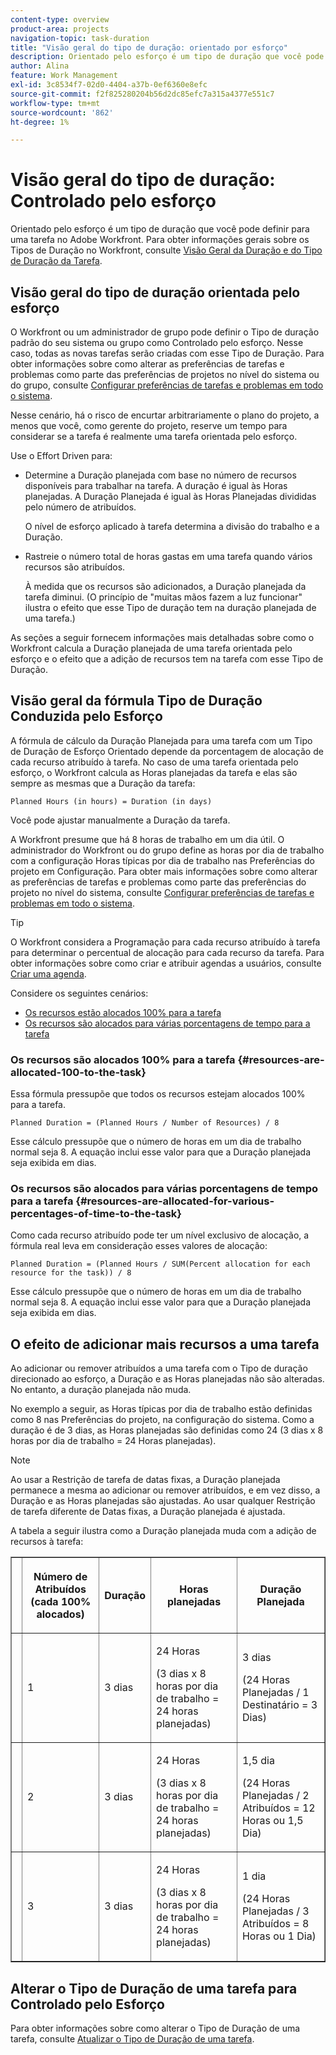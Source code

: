 ```yaml
---
content-type: overview
product-area: projects
navigation-topic: task-duration
title: "Visão geral do tipo de duração: orientado por esforço"
description: Orientado pelo esforço é um tipo de duração que você pode definir para uma tarefa no Adobe Workfront. Para obter informações gerais sobre Tipos de duração no Workfront, consulte Visão geral da duração da tarefa e Tipo de duração.
author: Alina
feature: Work Management
exl-id: 3c8534f7-02d0-4404-a37b-0ef6360e8efc
source-git-commit: f2f825280204b56d2dc85efc7a315a4377e551c7
workflow-type: tm+mt
source-wordcount: '862'
ht-degree: 1%

---
```


# Visão geral do tipo de duração: Controlado pelo esforço

Orientado pelo esforço é um tipo de duração que você pode definir para uma tarefa no Adobe Workfront. Para obter informações gerais sobre os Tipos de Duração no Workfront, consulte [Visão Geral da Duração e do Tipo de Duração da Tarefa](../../../manage-work/tasks/taskdurtn/task-duration-and-duration-type.md).

## Visão geral do tipo de duração orientada pelo esforço

O Workfront ou um administrador de grupo pode definir o Tipo de duração padrão do seu sistema ou grupo como Controlado pelo esforço. Nesse caso, todas as novas tarefas serão criadas com esse Tipo de Duração. Para obter informações sobre como alterar as preferências de tarefas e problemas como parte das preferências de projetos no nível do sistema ou do grupo, consulte [Configurar preferências de tarefas e problemas em todo o sistema](../../../administration-and-setup/set-up-workfront/configure-system-defaults/set-task-issue-preferences.md).

Nesse cenário, há o risco de encurtar arbitrariamente o plano do projeto, a menos que você, como gerente do projeto, reserve um tempo para considerar se a tarefa é realmente uma tarefa orientada pelo esforço.

Use o Effort Driven para:

* Determine a Duração planejada com base no número de recursos disponíveis para trabalhar na tarefa. A duração é igual às Horas planejadas. A Duração Planejada é igual às Horas Planejadas divididas pelo número de atribuídos.

  O nível de esforço aplicado à tarefa determina a divisão do trabalho e a Duração.

* Rastreie o número total de horas gastas em uma tarefa quando vários recursos são atribuídos.

  À medida que os recursos são adicionados, a Duração planejada da tarefa diminui. (O princípio de &quot;muitas mãos fazem a luz funcionar&quot; ilustra o efeito que esse Tipo de duração tem na duração planejada de uma tarefa.)

As seções a seguir fornecem informações mais detalhadas sobre como o Workfront calcula a Duração planejada de uma tarefa orientada pelo esforço e o efeito que a adição de recursos tem na tarefa com esse Tipo de Duração.

## Visão geral da fórmula Tipo de Duração Conduzida pelo Esforço

A fórmula de cálculo da Duração Planejada para uma tarefa com um Tipo de Duração de Esforço Orientado depende da porcentagem de alocação de cada recurso atribuído à tarefa. No caso de uma tarefa orientada pelo esforço, o Workfront calcula as Horas planejadas da tarefa e elas são sempre as mesmas que a Duração da tarefa:

```
Planned Hours (in hours) = Duration (in days)
```

Você pode ajustar manualmente a Duração da tarefa.

A Workfront presume que há 8 horas de trabalho em um dia útil. O administrador do Workfront ou do grupo define as horas por dia de trabalho com a configuração Horas típicas por dia de trabalho nas Preferências do projeto em Configuração. Para obter mais informações sobre como alterar as preferências de tarefas e problemas como parte das preferências do projeto no nível do sistema, consulte [Configurar preferências de tarefas e problemas em todo o sistema](../../../administration-and-setup/set-up-workfront/configure-system-defaults/set-task-issue-preferences.md).

>[!TIP]
>
>O Workfront considera a Programação para cada recurso atribuído à tarefa para determinar o percentual de alocação para cada recurso da tarefa. Para obter informações sobre como criar e atribuir agendas a usuários, consulte [Criar uma agenda](../../../administration-and-setup/set-up-workfront/configure-timesheets-schedules/create-schedules.md).

Considere os seguintes cenários:

* [Os recursos estão alocados 100% para a tarefa](#resources-are-allocated-100-to-the-task)
* [Os recursos são alocados para várias porcentagens de tempo para a tarefa](#resources-are-allocated-for-various-percentages-of-time-to-the-task)

### Os recursos são alocados 100% para a tarefa {#resources-are-allocated-100-to-the-task}

Essa fórmula pressupõe que todos os recursos estejam alocados 100% para a tarefa.

```
Planned Duration = (Planned Hours / Number of Resources) / 8
```

Esse cálculo pressupõe que o número de horas em um dia de trabalho normal seja 8. A equação inclui esse valor para que a Duração planejada seja exibida em dias.

### Os recursos são alocados para várias porcentagens de tempo para a tarefa {#resources-are-allocated-for-various-percentages-of-time-to-the-task}

Como cada recurso atribuído pode ter um nível exclusivo de alocação, a fórmula real leva em consideração esses valores de alocação:

```
Planned Duration = (Planned Hours / SUM(Percent allocation for each resource for the task)) / 8
```

Esse cálculo pressupõe que o número de horas em um dia de trabalho normal seja 8. A equação inclui esse valor para que a Duração planejada seja exibida em dias.

## O efeito de adicionar mais recursos a uma tarefa

Ao adicionar ou remover atribuídos a uma tarefa com o Tipo de duração direcionado ao esforço, a Duração e as Horas planejadas não são alteradas. No entanto, a duração planejada não muda.

No exemplo a seguir, as Horas típicas por dia de trabalho estão definidas como 8 nas Preferências do projeto, na configuração do sistema. Como a duração é de 3 dias, as Horas planejadas são definidas como 24 (3 dias x 8 horas por dia de trabalho = 24 Horas planejadas).

>[!NOTE]
>
>Ao usar a Restrição de tarefa de datas fixas, a Duração planejada permanece a mesma ao adicionar ou remover atribuídos, e em vez disso, a Duração e as Horas planejadas são ajustadas. Ao usar qualquer Restrição de tarefa diferente de Datas fixas, a Duração planejada é ajustada.

A tabela a seguir ilustra como a Duração planejada muda com a adição de recursos à tarefa:

<table border="1" cellspacing="15" cellpadding="1"> 
 <col> 
 <col> 
 <col> 
 <col> 
 <col> 
 <thead> 
  <tr> 
   <th> </th> 
   <th> <p><strong>Número de Atribuídos (cada 100% alocados)</strong> </p> </th> 
   <th> <p><strong>Duração</strong> </p> </th> 
   <th> <p><strong>Horas planejadas</strong> </p> </th> 
   <th><strong>Duração Planejada</strong> </th> 
  </tr> 
 </thead> 
 <tbody> 
  <tr> 
   <td> </td> 
   <td> <p>1</p> </td> 
   <td> <p>3 dias</p> </td> 
   <td> <p>24 Horas</p> <p>(3 dias x 8 horas por dia de trabalho = 24 horas planejadas)</p> </td> 
   <td> <p>3 dias</p> <p>(24 Horas Planejadas / 1 Destinatário = 3 Dias)</p> </td> 
  </tr> 
  <tr> 
   <td> </td> 
   <td> <p>2</p> </td> 
   <td> <p>3 dias</p> </td> 
   <td> <p>24 Horas</p> <p>(3 dias x 8 horas por dia de trabalho = 24 horas planejadas)</p> </td> 
   <td> <p>1,5 dia</p> <p>(24 Horas Planejadas / 2 Atribuídos = 12 Horas ou 1,5 Dia)</p> </td> 
  </tr> 
  <tr> 
   <td> </td> 
   <td> <p>3</p> </td> 
   <td> <p>3 dias</p> </td> 
   <td> <p>24 Horas</p> <p>(3 dias x 8 horas por dia de trabalho = 24 horas planejadas)</p> </td> 
   <td> <p>1 dia</p> <p>(24 Horas Planejadas / 3 Atribuídos = 8 Horas ou 1 Dia)</p> </td> 
  </tr> 
 </tbody> 
</table>

## Alterar o Tipo de Duração de uma tarefa para Controlado pelo Esforço

Para obter informações sobre como alterar o Tipo de Duração de uma tarefa, consulte [Atualizar o Tipo de Duração de uma tarefa](../../../manage-work/tasks/taskdurtn/update-duration-type-of-task.md).

<!--
<p data-mc-conditions="QuicksilverOrClassic.Draft mode">(NOTE: replaced with new article linked above)</p>
-->

<!--
<ol data-mc-conditions="QuicksilverOrClassic.Draft mode">
<li value="1">Go to a task for which you want to change the Duration Type.</li>
<li value="2"> <p data-mc-conditions="QuicksilverOrClassic.Quicksilver">Click <strong>Task Details</strong> in the left panel, then in the Overview area click <strong>Duration Type</strong>. </p> </li>
<li value="3"> <p>Select <strong>Effort Driven</strong> from the drop-down menu.</p> </li>
<li value="4">Click <strong>Save</strong><strong>Changes</strong>.</li>
</ol>
-->
